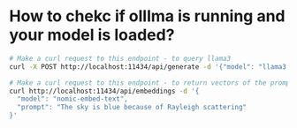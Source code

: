 # How to chekc if olllma is running and your model is loaded?

```bash
# Make a curl request to this endpoint - to query llama3
curl -X POST http://localhost:11434/api/generate -d '{"model": "llama3.2:1b", "prompt": "Hello!", "stream": false}'
```

```bash
# Make a curl request to this endpoint - to return vectors of the prompt specified to the embedding model
curl http://localhost:11434/api/embeddings -d '{
  "model": "nomic-embed-text",
  "prompt": "The sky is blue because of Rayleigh scattering"
}'
```
